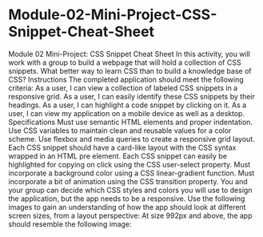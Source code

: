 # Module-02-Mini-Project-CSS-Snippet-Cheat-Sheet
Module 02 Mini-Project: CSS Snippet Cheat Sheet In this activity, you will work with a group to build a webpage that will hold a collection of CSS snippets. What better way to learn CSS than to build a knowledge base of CSS?  Instructions The completed application should meet the following criteria:  As a user, I can view a collection of labeled CSS snippets in a responsive grid.  As a user, I can easily identify these CSS snippets by their headings.  As a user, I can highlight a code snippet by clicking on it.  As a user, I can view my application on a mobile device as well as a desktop.  Specifications Must use semantic HTML elements and proper indentation.  Use CSS variables to maintain clean and reusable values for a color scheme.  Use flexbox and media queries to create a responsive grid layout.  Each CSS snippet should have a card-like layout with the CSS syntax wrapped in an HTML pre element.  Each CSS snippet can easily be highlighted for copying on click using the CSS user-select property.  Must incorporate a background color using a CSS linear-gradient function.  Must incorporate a bit of animation using the CSS transition property.  You and your group can decide which CSS styles and colors you will use to design the application, but the app needs to be a responsive. Use the following images to gain an understanding of how the app should look at different screen sizes, from a layout perspective:  At size 992px and above, the app should resemble the following image:
